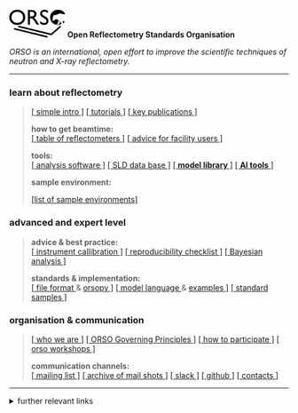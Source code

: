 
[<img src="https://github.com/reflectivity/logo/raw/master/aglavic/ORSO_Logo_clean.png" width="20%">]()
**Open Reflectometry Standards Organisation**

*ORSO is an international, open effort to improve the scientific techniques 
of neutron and X-ray reflectometry.*

---

### learn about reflectometry

> [[ simple intro ]](https://www.reflectometry.org/learn_about_reflectometry/simple_intro)
> [[ tutorials ]]()
> [[ key publications ]]()
>
> **how to get beamtime:**  
> [[ table of reflectometers ]]()
> [[ advice for facility users ]](https://www.reflectometry.org/learn_about_reflectoemtry/advice_for_facility_users/)
> 
> **tools:**  
> [[ analysis software ]](https://www.reflectometry.org/learn_about_reflectometry/analysis_software) 
> [[ SLD data base ]](https://slddb.esss.dk/slddb/)
> [\[ **model library** \]](https://www.reflectometry.org/learn_about_reflectometry/model_library)
> [\[ **AI tools** \]](https://www.reflectometry.org/learn_about_reflectometry/AI_tools)
>
> **sample environment:**
> 
> [[list of sample environments]](https://www.reflectometry.org/learn_about_reflectometry/sample_environments)

### advanced and expert level

> **advice & best practice:**  
> [[ instrument callibration ]](https://www.reflectometry.org/learn_about_reflectometry/calibrations)
> [[ reproducibility checklist ]](https://www.reflectometry.org/learn_about_reflectometry/reproducibility_checklist)
> [[ Bayesian analysis ]](https://journals.iucr.org/j/issues/2023/01/00/yr5098/index.html)
> 
> **standards & implementation:**  
> [\[ file format ](https://www.reflectometry.org/advanced_and_expert_level/file_format)
> & [ orsopy \]](https://orsopy.readthedocs.io/en/latest)
> [\[ model language ](https://www.reflectometry.org/advanced_and_expert_level/file_format/simple_model) 
> & [ examples \]](https://slddb.esss.dk/slddb/sample)
> [[ standard samples ]](https://www.reflectometry.org/advanced_and_expert_level/standard_samples)

### organisation & communication

> [[ who we are ]](https://www.reflectometry.org/organisation_and_communication/who_we_are) 
> [[ ORSO Governing Principles ]](https://www.reflectometry.org/organisation_and_communication/orso_governing_principles) 
> [[ how to participate ]](https://www.reflectometry.org/organisation_and_communication/how_to_participate) 
> [[ orso workshops ]](https://www.reflectometry.org/workshops) 
>  
> **communication channels:**  
> [[ mailing list ]](https://reflectometry.us10.list-manage.com/subscribe/post?u=e7e953117fa45f665f9030aaa&id=fa298202d4) 
> [[ archive of mail shots ]](https://us10.campaign-archive.com/home/?u=e7e953117fa45f665f9030aaa&id=fa298202d4) 
> [[ slack ]](https://orso-co.slack.com) 
> [[ github ]](https://github.com/reflectivity) 
> [[ contacts ]](https://www.reflectometry.org/organisation_and_communication/contacts) 

---

<details>

<summary>further relevant links</summary>

> [[ canSAS ]](https://www.cansas.org)
> [[ DAPHNE4NFDI ]](https://www.daphne4nfdi.de/english/index.php)
> [[ other workshops ]](https://www.reflectometry.org/organisation_and_communication/other_links)

</details>
